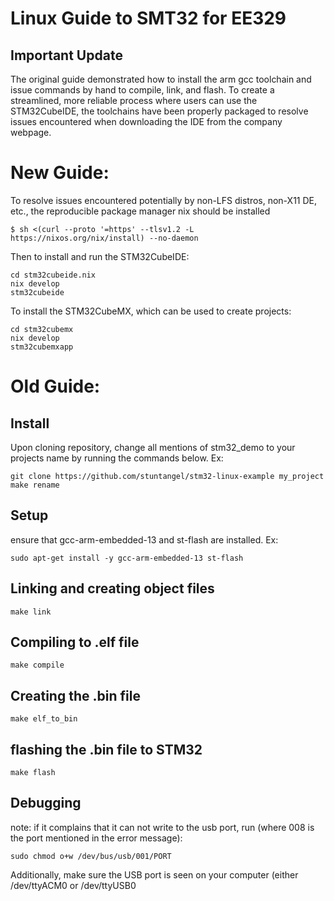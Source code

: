 # Linux Guide to SMT32 for EE329
## Important Update
The original guide demonstrated how to install the arm gcc toolchain and issue commands by hand to compile, link, and flash. To create a streamlined, more reliable process where users can use the STM32CubeIDE, the toolchains have been properly packaged to resolve issues encountered when downloading the IDE from the company webpage. 
# New Guide:
To resolve issues encountered potentially by non-LFS distros, non-X11 DE, etc., the reproducible package manager nix should be installed
```
$ sh <(curl --proto '=https' --tlsv1.2 -L https://nixos.org/nix/install) --no-daemon
```
Then to install and run the STM32CubeIDE: 
```
cd stm32cubeide.nix
nix develop
stm32cubeide
```
To install the STM32CubeMX, which can be used to create projects:
```
cd stm32cubemx
nix develop
stm32cubemxapp
```
# Old Guide:
## Install 
Upon cloning repository, change all mentions of stm32_demo to your projects name by running the commands below. Ex:
```
git clone https://github.com/stuntangel/stm32-linux-example my_project
make rename
```
## Setup
ensure that gcc-arm-embedded-13 and st-flash are installed. Ex:
```
sudo apt-get install -y gcc-arm-embedded-13 st-flash
```
## Linking and creating object files 
```
make link
```
## Compiling to .elf file
```
make compile
```
## Creating the .bin file
```
make elf_to_bin
```
## flashing the .bin file to STM32
```
make flash
```
## Debugging
note: if it complains that it can not write to the usb port, run (where 008 is the port mentioned in the error message):
```
sudo chmod o+w /dev/bus/usb/001/PORT
```
Additionally, make sure the USB port is seen on your computer (either /dev/ttyACM0 or /dev/ttyUSB0
